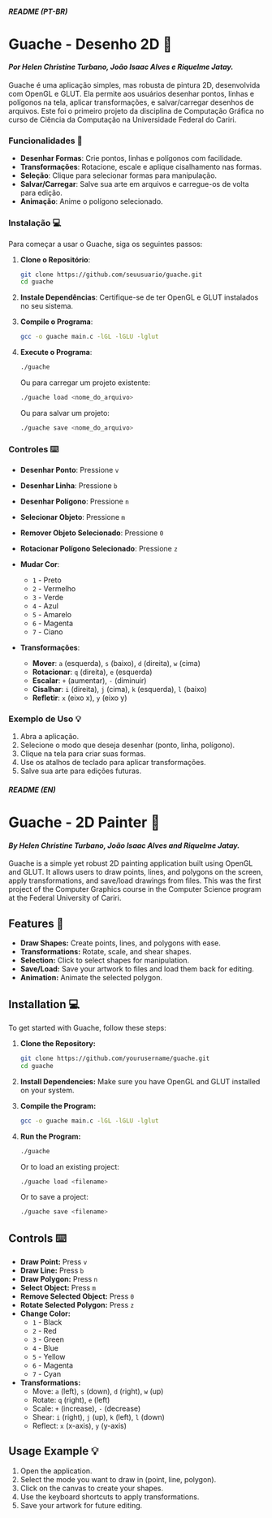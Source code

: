##### README (PT-BR)

# Guache - Desenho 2D 🎨 
#### *Por Helen Christine Turbano, João Isaac Alves e Riquelme Jatay.*
Guache é uma aplicação simples, mas robusta de pintura 2D, desenvolvida com OpenGL e GLUT. Ela permite aos usuários desenhar pontos, linhas e polígonos na tela, aplicar transformações, e salvar/carregar desenhos de arquivos. Este foi o primeiro projeto da disciplina de Computação Gráfica no curso de Ciência da Computação na Universidade Federal do Cariri.

### Funcionalidades 🚀
- **Desenhar Formas**: Crie pontos, linhas e polígonos com facilidade.
- **Transformações**: Rotacione, escale e aplique cisalhamento nas formas.
- **Seleção**: Clique para selecionar formas para manipulação.
- **Salvar/Carregar**: Salve sua arte em arquivos e carregue-os de volta para edição.
- **Animação**: Anime o polígono selecionado.

### Instalação 💻
Para começar a usar o Guache, siga os seguintes passos:

1. **Clone o Repositório**:
   ```bash
   git clone https://github.com/seuusuario/guache.git
   cd guache
   ```

2. **Instale Dependências**: Certifique-se de ter OpenGL e GLUT instalados no seu sistema.

3. **Compile o Programa**:
   ```bash
   gcc -o guache main.c -lGL -lGLU -lglut
   ```

4. **Execute o Programa**:
   ```bash
   ./guache
   ```

   Ou para carregar um projeto existente:
   ```bash
   ./guache load <nome_do_arquivo>
   ```

   Ou para salvar um projeto:
   ```bash
   ./guache save <nome_do_arquivo>
   ```

### Controles ⌨️

- **Desenhar Ponto**: Pressione `v`
- **Desenhar Linha**: Pressione `b`
- **Desenhar Polígono**: Pressione `n`
- **Selecionar Objeto**: Pressione `m`
- **Remover Objeto Selecionado**: Pressione `0`
- **Rotacionar Polígono Selecionado**: Pressione `z`
- **Mudar Cor**:
   - `1` - Preto
   - `2` - Vermelho
   - `3` - Verde
   - `4` - Azul
   - `5` - Amarelo
   - `6` - Magenta
   - `7` - Ciano

- **Transformações**:
   - **Mover**: `a` (esquerda), `s` (baixo), `d` (direita), `w` (cima)
   - **Rotacionar**: `q` (direita), `e` (esquerda)
   - **Escalar**: `+` (aumentar), `-` (diminuir)
   - **Cisalhar**: `i` (direita), `j` (cima), `k` (esquerda), `l` (baixo)
   - **Refletir**: `x` (eixo x), `y` (eixo y)

### Exemplo de Uso 💡

1. Abra a aplicação.
2. Selecione o modo que deseja desenhar (ponto, linha, polígono).
3. Clique na tela para criar suas formas.
4. Use os atalhos de teclado para aplicar transformações.
5. Salve sua arte para edições futuras.

##### README (EN)

# Guache - 2D Painter 🎨
#### *By Helen Christine Turbano, João Isaac Alves and Riquelme Jatay.*
Guache is a simple yet robust 2D painting application built using OpenGL and GLUT. It allows users to draw points, lines, and polygons on the screen, apply transformations, and save/load drawings from files. This was the first project of the Computer Graphics course in the Computer Science program at the Federal University of Cariri.

## Features 🚀

- **Draw Shapes:** Create points, lines, and polygons with ease.
- **Transformations:** Rotate, scale, and shear shapes.
- **Selection:** Click to select shapes for manipulation.
- **Save/Load:** Save your artwork to files and load them back for editing.
- **Animation:** Animate the selected polygon.

## Installation 💻

To get started with Guache, follow these steps:

1. **Clone the Repository:**
   ```bash
   git clone https://github.com/yourusername/guache.git
   cd guache


2.  **Install Dependencies:** Make sure you have OpenGL and GLUT installed on your system.
    
3.  **Compile the Program:**
    
    
    ```bash
    gcc -o guache main.c -lGL -lGLU -lglut
    ```
    
4.  **Run the Program:**
    
    ```bash
    ./guache
    ```
    
    Or to load an existing project:
    
    
    ```bash
    ./guache load <filename>
    ```
    
    Or to save a project:
    
    
    ```bash
    ./guache save <filename>
    ```
    

## Controls ⌨️

-   **Draw Point:** Press `v`
-   **Draw Line:** Press `b`
-   **Draw Polygon:** Press `n`
-   **Select Object:** Press `m`
-   **Remove Selected Object:** Press `0`
-   **Rotate Selected Polygon:** Press `z`
-   **Change Color:**
    -   `1` - Black
    -   `2` - Red
    -   `3` - Green
    -   `4` - Blue
    -   `5` - Yellow
    -   `6` - Magenta
    -   `7` - Cyan
-   **Transformations:**
    -   Move: `a` (left), `s` (down), `d` (right), `w` (up)
    -   Rotate: `q` (right), `e` (left)
    -   Scale: `+` (increase), `-` (decrease)
    -   Shear: `i` (right), `j` (up), `k` (left), `l` (down)
    -   Reflect: `x` (x-axis), `y` (y-axis)

## Usage Example 💡

1.  Open the application.
2.  Select the mode you want to draw in (point, line, polygon).
3.  Click on the canvas to create your shapes.
4.  Use the keyboard shortcuts to apply transformations.
5.  Save your artwork for future editing.
